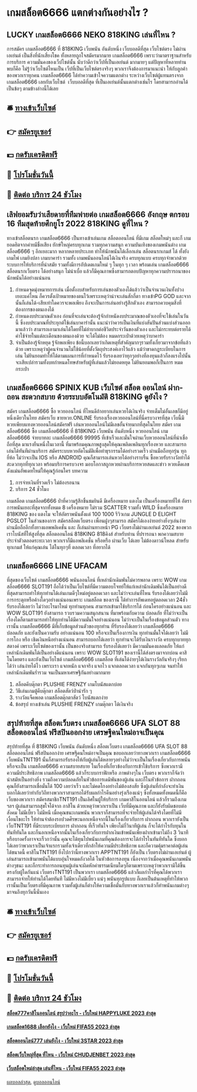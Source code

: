 # เกมสล็อต6666 แตกต่างกันอย่างไร ?
## LUCKY เกมสล็อต6666 NEKO 818KING เล่นที่ไหน ?
การสมัคร เกมสล็อต6666 ที่ 818KING เว็บพนัน อันดับหนึ่ง เว็บบอลดีที่สุด เว็บไซต์ตรง ไม่ผ่านเอเย่นต์ เป็นสิ่งที่นักเสี่ยงโชค ทั้งหลายถูกใจสมัครมากมาย เกมสล็อต6666 เพราะว่ามาตราฐานสำหรับการบริการ ความมั่นคงของเว็ปไซต์นั้น นับว่าดีกว่าเว็ปที่เป็นเอเย่นต์ มากมายๆ แต่ปัญหาที่หลายท่านพบก็คือ ไม่รู้ว่าเว็บไซต์ไหนเป็น เว็ปที่เป็นเว็บไซต์ตรงจริงๆ พวกเราจึงต้องการมาแนะนำ ให้กับลูกค้าของพวกเราทุกคน เกมสล็อต6666 ได้ทำความเข้าใจความแตกต่าง ระหว่างเว็บไซต์ผู้แทนตรงจาก เกมสล็อต6666 เลยกับเว็บไซต์  เว็บบอลดีที่สุด ที่เป็นเอเย่นต์นั้นแตกต่างเช่นไร โดยสามารถอ่านได้เป็นข้อๆ ตามข้างล่างนี้ได้เลย

## 🛎 [ทางเข้าเว็บไซต์](https://bit.ly/3SdLNi2)
## 👉 [สมัครยูเซอร์](https://bit.ly/3SdLNi2)
## 💵 [กดรับเครดิตฟรี](https://bit.ly/3dyRKHj)
## 👑 [โปรโมชั่นวันนี้](https://bit.ly/3dyRKHj)
## 📱 [ติดต่อ บริการ 24 ชัวโมง](https://bit.ly/3dyRKHj)

## เลิฟยอมรับว่าเสียดายที่ทีมพ่ายต่อ เกมสล็อต6666 อังกฤษ ตกรอบ 16 ทีมสุดท้ายศึกยูโร 2022 818KING ดูที่ไหน ?
ทางเข้าสล็อตนรก เกมสล็อต6666 เป็นทางเข้าเล่นเกม สล็อตออนไลน์ ที่มีเกม สล็อตใหม่ๆ และก็ เกมยอดฮิตจากค่ายมีชื่อเสียง ยักษ์ใหญ่ครบทุกเกม รวมทุกความสนุก ความบันเทิงของเกมพนันต่าง เกมสล็อต6666 ๆ อีกเยอะมาก หลากหลายประเภท ทำให้นักพนันได้เลือกเล่น สล็อตนรกเกมส์ ได้ ทั้งยังเกมไพ่ เกมยิงปลา เกมบาคาร่า รวมทั้ง เกมพนันออนไลน์ได้เงินจริง ครบทุกแบบ ครบทุกจำพวกด้วยระบบการให้บริการที่นำสมัย รวมทั้งมีการอัปเดตเกมใหม่ ๆ ในทุก ๆ เวลา พร้อมเล่น เกมสล็อต6666 สล็อตนรกเว็บตรง ได้อย่างสนุก ไม่น่าเบื่อ แล้วก็มีคุณภาพซึ่งสามารถตอบปัญหาทุกความปรารถนาของนักพนันได้อย่างแน่นอน
1. กำหนดจุดมุ่งหมายการเล่น เมื่อตั้งงบสำหรับการเล่นของตัวเองได้แล้วว่าเป็นจำนวนเงินทั้งปวงเยอะแค่ไหน ก็ควรตั้งเป้าหมายของตนไว้เพราะเหตุว่าน่าจะเล่นสักกี่ตา ทางเข้าPG GOD และจากนั้นก็เล่นได้-เสียเท่าใดควรจะพอเพียง ถึงจะเป็นการเล่นอย่างรู้สึกตัวเอง สามารถควบคุมสิ่งที่ต้องการของตนเองได้
2. กำหนดงบประมาณตัวเอง ก่อนที่จะเล่นจะต้องรู้จักกำหนัดงบประมาณของตัวเองที่จะใช้เล่นในวันนี้ ซึ่งงบประมาณที่ประยุกต์ใช้เล่นบาคาร่านั้น แนะนำว่าควรเป็นเงินที่แบ่งสันปันส่วนแบ่งส่วนออกมาแล้วว่า สามารถเอามาเล่นได้โดยที่ไม่ลำบากต่อชีวิตประจำวันของตัวเอง และไม่กระทบต่อรายได้ค่าใช้จ่ายในแต่ละเดือนของตนเองด้วย จะได้ไม่ต้อง หมดกระเป๋าด้วยเหตุว่าบาคาร่า
3. จำเป็นต้องรู้จักหยุด รู้จักพอเพียง ข้อนี้บอกเลยว่าเกิดเหตุที่สำคัญมากๆรวมทั้งเกี่ยวมาจากข้อที่แล้วด้วย เพราะเหตุว่าผู้คนจำนวนไม่ใช้น้อยที่ตั้งวัตถุประสงค์เอาไว้แล้ว แม้ว่าขาดกฎระเบียบในการเล่น ไม่ยินยอมทำให้ได้ตามแผนการที่กำหนดไว้ รับรองเลยว่าทุกๆอย่างที่ลงทุนแล้วก็ลงแรงไปนั้นจะเสียเปล่ารวมทั้งบทกำหนดโทษสำหรับผู้ที่เล่นแล้วไม่ยอดหยุด ไม่ยินยอมพอก็เป็นการ หมดกระเป๋า

## เกมสล็อต6666 SPINIX KUB เว็บไซต์ สล็อต ออนไลน์ ฝาก-ถอน สะดวกสบาย ด้วยระบบอัตโนมัติ 818KING ดูยังไง ?
สมัคร เกมสล็อต6666 ซื้อ หวยออนไลน์ ที่ไหนดีถ้าอยากเล่นหวยได้เงินจริง จ่ายเต็มไม่อั้นเลขก็มีอยู่หนึ่งเดียวในไทย สมัครเว็บ ขายหวย.ONLINE รับรองเรื่องหวยออนไลน์ที่นี่ครบวงจรที่สุด เว็บนี้มีหวยเพียบแทงหวยออนไลน์สมัครฟรี เล่นหวยออนไลน์ไม่มีเลขอั้นจ่ายมากที่สุดในไทย สมัคร เกมสล็อต6666 ซื้อ เกมสล็อต6666 ที่ 818KING เว็บพนัน อันดับหนึ่ง หวยออนไลน์ เกมสล็อต6666 จ่ายบาทละ เกมสล็อต6666 99995 ที่เข้าเร็วและมั่นใจผ่านเว็บหวยออนไลน์ที่น่าเชื่อถือที่สุด มาแรงยืนหนึ่งในเวลานี้ ที่มาพร้อมคุณภาพสูงสุดให้คุณเพลิดเพลินทุกเรื่องหวย และสามารถเล่นได้ทันทีผ่านบริการ สมัครระบบหวยอัตโนมัติเพื่อทำธุรกรรมได้อย่างรวดเร็ว ผ่านมือถือทุกรุ่น ทุกยี่ห้อ ไม่ว่าจะเป็น IOS หรือ ANDROID คุณก็สามารถเล่นหวยได้อย่างราบรื่น ซื้อหวยรับรางวัลทำได้สะดวกทุกที่ทุกเวลา พร้อมบริการครบวงจร มอบโอกาสถูกหวยผ่านบริการหวยสดและข่าว หวยเด็ดเลขดังแม่นอัพเดทใหม่ให้คุณรู้ก่อนใคร
บทความ
1. การจ่ายเงินที่รวดเร็ว ไม่ต้องรอนาน
2. บริการ 24 ชั่วโมง

เกมสล็อต เกมสล็อต6666 ป่าที่ความรู้สึกชื่นชมยินดี มีเครื่องหมาย แตงโม เป็นเครื่องหมายที่ให้ อัตราการพนันเยอะที่สุดจากทั้งหมด 8 เครื่องหมาย ไม่รวม SCATTER รวมทั้ง WILD ซึ่งเครื่องหมาย 818KING ของ แตงโม จะให้อัตราพนันตั้งแต่ 100 1000
รีวิวเกม JUNGLE D ELIGHT PGSLOT ในส่วนของการ สมัครสล็อตเว็บตรง เพื่อนฝูงๆสามารถ สมัครได้เองง่ายอย่างยิ่งๆเล่นง่ายผ่านมือถืออีกทั้งทางแอพพลิเคชั่น และ ก็เล่นผ่านทางหน้า PG เว็บตรงไม่ผ่านเอเย่นต์ 2022 ของพวกเราโบนัสที่ให้สูงที่สุด สล็อตออนไลน์ 818KING 818คิงส์ สำหรับท่าน ที่ปรารถนา พกความสบาย ประจำตัวตลอดระยะเวลา พวกเราก็มีแอพลิเคชั่น หรือหรือ ผ่านเว็บ ได้เลย ไม่ต้องดาวน์โหลด สำหรับ ทุกเกมส์ ให้แก่คุณเล่น ได้ในทุกๆที่ ตลอดเวลา ที่อยากได้

## เกมสล็อต6666 LINE UFACAM
ที่สุดของเว็บไซต์ เกมสล็อต6666 พนันออนไลน์ ที่เหล่านักเดิมพันไม่ควรพลาด เพราะ WOW เกมสล็อต6666 SLOT191 ถือได้ว่าเป็นเว็บไซต์ที่มีความตอบโจทย์ให้แก่เหล่านักเดิมพันได้เป็นอย่างดีที่สุดสามารถทำให้ทุกท่านได้เล่นเกมดีๆใหม่อยู่ตลอดเวลา และไม่ว่าจะเล่นที่ไหน รับรองได้เลยว่าไม่มีการกระตุกหรือค้างใดๆอย่างแน่นอนเพราะ เกมสล็อต ของเรานี้ ได้ทำการอัพเดทอยู่ตลอดเวลา 24ชั่ว รับรองได้เลยว่า ไม่ว่าอะไรมาใหม่ ทุกท่านทุกคน สามารถเข้ามาใช้บริการได้ ก่อนใครอย่างแน่นอน และ WOW SLOT191 ยังสามารถ รวบรวมความสนุกสนาน ที่มาพร้อมกับความ ปลอดภัย ที่ไม่ว่าจะเป็นเรื่องใดก็ตามสามารถทำให้ทุกท่านได้มีความมั่นใจอย่างแน่นอน ไม่ว่าจะเป็นในเรื่องข้อมูลส่วนตัว ทางเรานั้น เกมสล็อต6666 มีที่เก็บข้อมูลส่วนตัวของทุกท่าน ที่รับรองได้เลยว่า เกมสล็อต6666 ปลอดภัย และยังเป็นความรับ อย่างแน่นอน 100 หรือจะเป็นเรื่องการเงิน ทุกท่านมั้นใจได้เลยว่า ไม่มีการโกง หรือ เชิดเงินหนีอย่างแน่นอน สามารถบอกได้เลยว่า ทุกท่านจะได้รับเงินรางวัล ครบทุกบาททุกสตางค์ เพราะเว็บไซต์ของเรานั้น เป็นของจริงสามารถ รับรองได้เลยว่า มีความมั่นคงแลอดภัย ให้แก่เหล่านักเดิมพันได้เป็นอย่างดีแน่นอน เพราะ WOW SLOT191 ของเรานี้ได้ส่งตรงมาจากบ่อน คาสิโนโดยตรง และยังเป็นเว็บไซต์ เกมสล็อต6666 เกมสล็อต ที่เล่นได้ง่ายๆได้เงินรางวัลกันจริงๆ เรียกได้ว่า เล่นง่ายได้ไว เพราะเรา แจกหนัก แจกจริง แจกไว แจกตลอดเวลา แจกกันทุกๆเกม จนทำให้เหล่านักเดิมพันร่ำรวม จนเป็นมหาเศรษฐีกันอย่างมากมาย
1. สล็อตคีบตุ๊กตา PLUSHIE FRENZY เกมโบนัสแตกบ่อย
2. วิธีเล่นเกมตู้คีบตุ๊กตา สล็อตสัตว์ป่าน่ารัก ๆ
3. รางวัลแจ็คพอต เกมสล็อตตุ๊กตาสัตว์ โบนัสแตกง่าย
4. ข้อสรุป ทางเข้าเล่น PLUSHIE FRENZY เกมตุ๊กตา ได้เงินจริง

## สรุปท้ายที่สุด สล็อตเว็บตรง เกมสล็อต6666 UFA SLOT 88 สล็อตออนไลน์ ฟรีสปินออกง่าย เศรษฐีคนใหม่อาจเป็นคุณ
สรุปท้ายที่สุด ที่ 818KING เว็บพนัน อันดับหนึ่ง สล็อตเว็บตรง เกมสล็อต6666 UFA SLOT 88 สล็อตออนไลน์ ฟรีสปินออกง่าย เศรษฐีคนใหม่อาจเป็นคุณ ขอบอกเลยว่าทางพวกเรา เกมสล็อต6666 เว็บพนันTNT191 นั้นก็สามารถรับรองให้กับผู้เล่นได้หลายๆอย่างไม่ว่าจะเป็นในเรื่องเกี่ยวกับการพนัน หรือจะเป็น เกมสล็อต6666 ความสบายสบาย ในเรื่องที่เกี่ยวข้องกับการเข้าใช้บริการ ซึ่งพวกเรามีความมีประสิทธิภาพ เกมสล็อต6666 แล้วก็ระบบกราฟิกหรือ ภาพต่างๆใน เว็บตรง พวกเราก็จัดว่านำสมัยเป็นอย่างยิ่ง รวมถึงความปลอดภัยในหัวข้อการเดมิพันของผู้เล่น และก็ในหัวข้อการ ฝากถอน คุณก็ยังสามารถเชื่อมั่นได้ 100 เลยว่าเร็ว และไม่คดโกงอย่างไม่ต้องสงสัย ซึ่งผู้เล่นที่กำลังจะทำเงิน บอกได้เลยว่าทำกับวิถีทางพวกเราสามารถได้รับผลกำไรคืนอย่างรุ่งเรืองแน่ๆ
ซึ่งทั้งหมดทั้งหมดนี้ก็คือเว็บของพวกเรา สมัครสมาชิกTNT191 เป็นเลิศในผู้ให้บริการ เกมคาสิโนออนไลน์ แล้วก็รวมถึงเกมฯลฯ ผู้เล่นสามารถสุขใจได้จาก กาสิโน ด้วยเหตุว่าพวกเราเป็น เว็บที่มีคุณภาพ และก็ยังรับผิดชอบต่อสังคม ไม่มีเบี้ยว ไม่มีหนี เมื่อคุณชนะเกมพนัน พวกเราก็สามารถที่จะจ่ายให้ผู้เล่นได้จริงโดยที่ไม่มีเงื่อนไขอะไร ให้ท่านจำต้องรอปวดศีรษะนอกเหนือจากนี้ในเรื่องเกี่ยวกับการ ฝากถอน พวกเรายังเป็น เว็บTNT191 ที่มีระบบระเบียบการ ฝากถอน ที่เร็วทันใจ เพียงไม่กี่วินาทีผู้เล่น ก็จะได้กำไรกับทุนในทันทีทันใด และก็นอกเหนือจากนั้นในเรื่องเกี่ยวกับการฝากเงินเข้าพนันเพียงฝากเข้ามาไม่ถึง 3 วินาทีหรือบางครั้งอาจจะเร็วกว่านั้น คุณจะได้ทุนไปพนันเกมที่คุณต้องการจะได้กำไรในทันทีทันใด ซึ่งบอกได้เลยว่าพวกเราเป็นเจ้าแรกรวมทั้งเจ้าเดียวที่กล้าให้ความมีประสิทธิภาพ และก็ความคุ้มราคาต่อผู้เล่นได้ขนาดนี้ คาสิโนTNT191
ยิ่งไปกว่านี้ทางพวกเรา APPTNT191 ก็ยังเป็น เว็บตรงไม่ผ่านเอเย่นต์ ผู้เล่นสามารถเข้ามาพนันได้แบบอุ่นใจหมดกังวลได้ ในหัวข้อการลงทุน เนื่องจากว่าเมื่อคุณพนันเกมพนันต่างๆชนะ และก็กระทำการถอนทุนผู้เล่นจะผิดหักค่าธรรมเนียมใดๆก็ตามเพราะเหตุว่าพวกเรามิได้ขึ้นตรงกับผู้ใดกันแน่ เว็บตรงTNT191 เป็นพวกเรา เกมสล็อต6666 แล้วก็ผลกำไรที่คุณได้พวกเราสามารถจ่ายให้ท่านได้โดยทันที ไม่มีหวงไม่มีเบี้ยว แน่ๆ พนันทุกรูปแบบ ก็เลยเป็นต้นเหตุที่ทำให้พวกเรานั้นเป็นเว็บตรงที่มีคุณภาพ รวมทั้งผู้เล่นก็ต่างให้ความเชื่อมั่นกับทางพวกเราแล้วก็ทำพนันเกมต่างๆมาจนถึงทุกวันนี้นั่นเอง

## 🛎 [ทางเข้าเว็บไซต์](https://bit.ly/3SdLNi2)
## 👉 [สมัครยูเซอร์](https://bit.ly/3SdLNi2)
## 💵 [กดรับเครดิตฟรี](https://bit.ly/3dyRKHj)
## 👑 [โปรโมชั่นวันนี้](https://bit.ly/3dyRKHj)
## 📱 [ติดต่อ บริการ 24 ชัวโมง](https://bit.ly/3dyRKHj)

#### [สล็อต777คาสิโนออนไลน์ สรุปว่าอะไร - เว็บใหม่ HAPPYLUKE 2023 ล่าสุด](https://atom.io/themes/สล็อต777คาสิโนออนไลน์%20สรุปว่าอะไร%20-%20เว็บใหม่%20happyluke%202023%20ล่าสุด)
#### [เกมสล็อต1688 เลือกยังไง - เว็บใหม่ FIFA55 2023 ล่าสุด](https://atom.io/themes/เกมสล็อต1688%20เลือกยังไง%20-%20เว็บใหม่%20fifa55%202023%20ล่าสุด)
#### [สล็อตออนไลน์777 เล่นยังไง - เว็บใหม่ 3STAR 2023 ล่าสุด](https://atom.io/themes/สล็อตออนไลน์777%20เล่นยังไง%20-%20เว็บใหม่%203star%202023%20ล่าสุด)
#### [สล็อตเว็บใหญ่ที่สุด ที่ไหน - เว็บใหม่ CHUDJENBET 2023 ล่าสุด](https://atom.io/themes/สล็อตเว็บใหญ่ที่สุด%20ที่ไหน%20-%20เว็บใหม่%20chudjenbet%202023%20ล่าสุด)
#### [เว็บสล็อตใหม่ล่าสุด เล่นที่ไหน - เว็บใหม่ FIFA55 2023 ล่าสุด](https://atom.io/themes/เว็บสล็อตใหม่ล่าสุด%20เล่นที่ไหน%20-%20เว็บใหม่%20fifa55%202023%20ล่าสุด)

[ผลบอลล่าสุด](https://siamsport.tv "ผลบอลล่าสุด"), [ดูบอลออนไลน์](https://siamsport.tv/ดูบอลสด "ดูบอลออนไลน์")